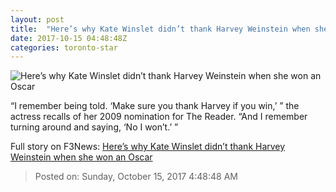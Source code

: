 ```yaml
---
layout: post
title:  "Here’s why Kate Winslet didn’t thank Harvey Weinstein when she won an Oscar"
date: 2017-10-15 04:48:48Z
categories: toronto-star
---
```


![Here’s why Kate Winslet didn’t thank Harvey Weinstein when she won an Oscar](https://www.thestar.com/content/dam/thestar/entertainment/2017/10/15/heres-why-kate-winslet-didnt-thank-harvey-weinstein-when-she-won-an-oscar/winslet2.jpg)

“I remember being told. ‘Make sure you thank Harvey if you win,’ ” the actress recalls of her 2009 nomination for The Reader. “And I remember turning around and saying, ‘No I won’t.’ ”


Full story on F3News: [Here’s why Kate Winslet didn’t thank Harvey Weinstein when she won an Oscar](http://www.f3nws.com/n/AnQPN)

> Posted on: Sunday, October 15, 2017 4:48:48 AM
